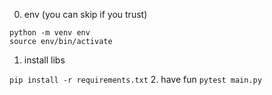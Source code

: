 0. env (you can skip if you trust)

```
python -m venv env
source env/bin/activate
``` 
1. install libs

```pip install -r requirements.txt```
2. have fun
```pytest main.py```